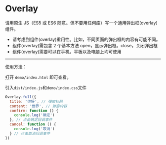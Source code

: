 # Overlay

请用原生 JS（ES5 或 ES6 随意。但不要用任何库）写一个通用弹出框(overlay)组件。

- 请考虑到组件(overlay)重用性。比如，不同页面的弹出框的内容有可能不同。
- 组件(overlay)需包含 2 个基本方法 open，显示弹出框。close，关闭弹出框
- 组件(overlay)需要可以在手机，平板以及电脑上均可使用

---

使用方法：

打开 `demo/index.html` 即可查看。

引入`dist/index.js`和`demo/index.css`文件

```javascript
Overlay.full({
  title: '你好', // 弹窗标题
  content: '世界', // 弹窗内容
  confirm: function () { 
    console.log('确定')
  }, // 点击确定回调事件
  cancel: function () {
    console.log('取消')
  } // 点击取消回调事件
})
```
